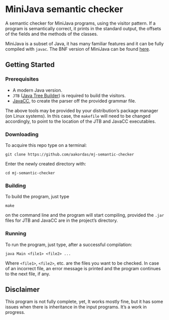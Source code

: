 # MiniJava semantic checker

A semantic checker for MiniJava programs, using the visitor pattern. If a
program is semantically correct, it prints in the standard output, the offsets
of the fields and the methods of the classes.

MiniJava is a subset of Java, it has many familiar features and it can be fully
compiled with `javac`. The BNF version of MiniJava can be found
[here](http://cgi.di.uoa.gr/~thp06/project_files/minijava-new/minijava.html).

## Getting Started

### Prerequisites

  - A modern Java version.
  - `JTB` ([Java Tree Builder](http://compilers.cs.ucla.edu/jtb/)) is required
to build the visitors.
  - [JavaCC](https://javacc.org/download), to create the parser off the
provided grammar file.

The above tools may be provided by your distribution’s package manager (on Linux
systems). In this case, the `makefile` will need to be changed accordingly, to
point to the location of the JTB and JavaCC executables.

### Downloading

To acquire this repo type on a terminal:

    git clone https://github.com/aakordas/mj-semantic-checker

Enter the newly created directory with:

    cd mj-semantic-checker

### Building

To build the program, just type

    make

on the command line and the program will start compiling, provided the `.jar`
files for JTB and JavaCC are in the project’s directory.

### Running

To run the program, just type, after a successful compilation:

    java Main <file1> <file2> ...

Where `<file1>`, `<file2>`, etc. are the files you want to be checked. In case of
an incorrect file, an error message is printed and the program continues to the
next file, if any.

## Disclaimer

This program is not fully complete, yet, It works mostly fine, but it has some
issues when there is inheritance in the input programs. It’s a work in progress.

